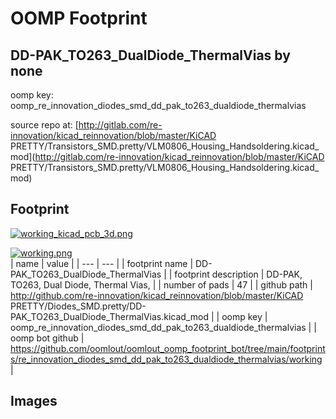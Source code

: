 # OOMP Footprint  
## DD-PAK_TO263_DualDiode_ThermalVias  by none  
  
oomp key: oomp_re_innovation_diodes_smd_dd_pak_to263_dualdiode_thermalvias  
  
source repo at: [http://gitlab.com/re-innovation/kicad_reinnovation/blob/master/KiCAD PRETTY/Transistors_SMD.pretty/VLM0806_Housing_Handsoldering.kicad_mod](http://gitlab.com/re-innovation/kicad_reinnovation/blob/master/KiCAD PRETTY/Transistors_SMD.pretty/VLM0806_Housing_Handsoldering.kicad_mod)  
## Footprint  
  
[![working_kicad_pcb_3d.png](working_kicad_pcb_3d_600.png)](working_kicad_pcb_3d.png)  
  
[![working.png](working_600.png)](working.png)  
| name | value | 
| --- | --- | 
| footprint name | DD-PAK_TO263_DualDiode_ThermalVias | 
| footprint description | DD-PAK, TO263, Dual Diode, Thermal Vias, | 
| number of pads | 47 | 
| github path | http://github.com/re-innovation/kicad_reinnovation/blob/master/KiCAD PRETTY/Diodes_SMD.pretty/DD-PAK_TO263_DualDiode_ThermalVias.kicad_mod | 
| oomp key | oomp_re_innovation_diodes_smd_dd_pak_to263_dualdiode_thermalvias | 
| oomp bot github | https://github.com/oomlout/oomlout_oomp_footprint_bot/tree/main/footprints/re_innovation_diodes_smd_dd_pak_to263_dualdiode_thermalvias/working | 
## Images  
